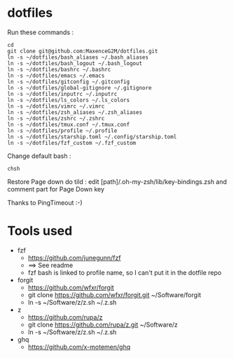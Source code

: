 dotfiles
========

Run these commands :

    cd
    git clone git@github.com:MaxenceG2M/dotfiles.git
    ln -s ~/dotfiles/bash_aliases ~/.bash_aliases
    ln -s ~/dotfiles/bash_logout ~/.bash_logout
    ln -s ~/dotfiles/bashrc ~/.bashrc
    ln -s ~/dotfiles/emacs ~/.emacs
    ln -s ~/dotfiles/gitconfig ~/.gitconfig
    ln -s ~/dotfiles/global-gitignore ~/.gitignore
    ln -s ~/dotfiles/inputrc ~/.inputrc
    ln -s ~/dotfiles/ls_colors ~/.ls_colors
    ln -s ~/dotfiles/vimrc ~/.vimrc
    ln -s ~/dotfiles/zsh_aliases ~/.zsh_aliases
    ln -s ~/dotfiles/zshrc ~/.zshrc
    ln -s ~/dotfiles/tmux.conf ~/.tmux.conf
    ln -s ~/dotfiles/profile ~/.profile
    ln -s ~/dotfiles/starship.toml ~/.config/starship.toml
    ln -s ~/dotfiles/fzf_custom ~/.fzf_custom

Change default bash :

    chsh

Restore Page down do tild :
edit [path]/.oh-my-zsh/lib/key-bindings.zsh and comment part for Page Down key

Thanks to PingTimeout :-)

# Tools used
* fzf
    * https://github.com/junegunn/fzf
    * ==> See readme
    * fzf bash is linked to profile name, so I can't put it in the dotfile repo
* forgit
    * https://github.com/wfxr/forgit
    * git clone https://github.com/wfxr/forgit.git ~/Software/forgit
    * ln -s ~/Software/z/z.sh ~/.z.sh
* z
    * https://github.com/rupa/z
    * git clone https://github.com/rupa/z.git ~/Software/z
    * ln -s ~/Software/z/z.sh ~/.z.sh
* ghq
    * https://github.com/x-motemen/ghq
